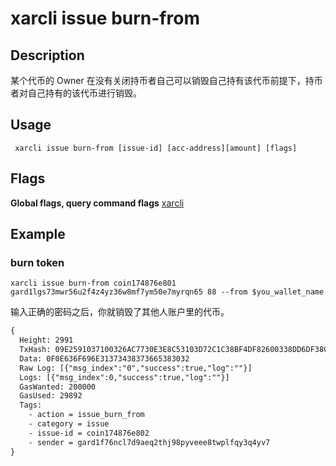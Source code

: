 # xarcli issue burn-from

## Description

某个代币的 Owner 在没有关闭持币者自己可以销毁自己持有该代币前提下，持币者对自己持有的该代币进行销毁。

## Usage
```shell
 xarcli issue burn-from [issue-id] [acc-address][amount] [flags]
```
## Flags
**Global flags, query command flags** [xarcli](../README.md)

## Example
### burn token
```shell
xarcli issue burn-from coin174876e801 gard1lgs73mwr56u2f4z4yz36w8mf7ym50e7myrqn65 88 --from $you_wallet_name
```
输入正确的密码之后，你就销毁了其他人账户里的代币。
```txt
{
  Height: 2991
  TxHash: 09E2591037100326AC7730E3E8C53103D72C1C38BF4DF82600338DD6DF38CC4B
  Data: 0F0E636F696E31373438373665383032
  Raw Log: [{"msg_index":"0","success":true,"log":""}]
  Logs: [{"msg_index":0,"success":true,"log":""}]
  GasWanted: 200000
  GasUsed: 29892
  Tags:
    - action = issue_burn_from
    - category = issue
    - issue-id = coin174876e802
    - sender = gard1f76ncl7d9aeq2thj98pyveee8twplfqy3q4yv7
}
```

